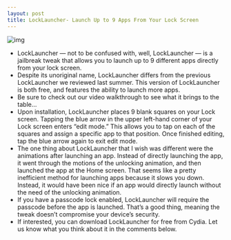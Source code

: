 ```yaml
---
layout: post
title: LockLauncher- Launch Up to 9 Apps From Your Lock Screen
---
```

![img](http://media.idownloadblog.com/wp-content/uploads/2012/01/LockLauncher-e1325599927472.jpg)
* LockLauncher — not to be confused with, well, LockLauncher — is a jailbreak tweak that allows you to launch up to 9 different apps directly from your lock screen.
* Despite its unoriginal name, LockLauncher differs from the previous LockLauncher we reviewed last summer. This version of LockLauncher is both free, and features the ability to launch more apps.
* Be sure to check out our video walkthrough to see what it brings to the table…
* Upon installation, LockLauncher places 9 blank squares on your Lock screen. Tapping the blue arrow in the upper left-hand corner of your Lock screen enters “edit mode.” This allows you to tap on each of the squares and assign a specific app to that position. Once finished editing, tap the blue arrow again to exit edit mode.
* The one thing about LockLauncher that I wish was different were the animations after launching an app. Instead of directly launching the app, it went through the motions of the unlocking animation, and then launched the app at the Home screen. That seems like a pretty inefficient method for launching apps because it slows you down. Instead, it would have been nice if an app would directly launch without the need of the unlocking animation.
* If you have a passcode lock enabled, LockLauncher will require the passcode before the app is launched. That’s a good thing, meaning the tweak doesn’t compromise your device’s security.
* If interested, you can download LockLauncher for free from Cydia. Let us know what you think about it in the comments below.

